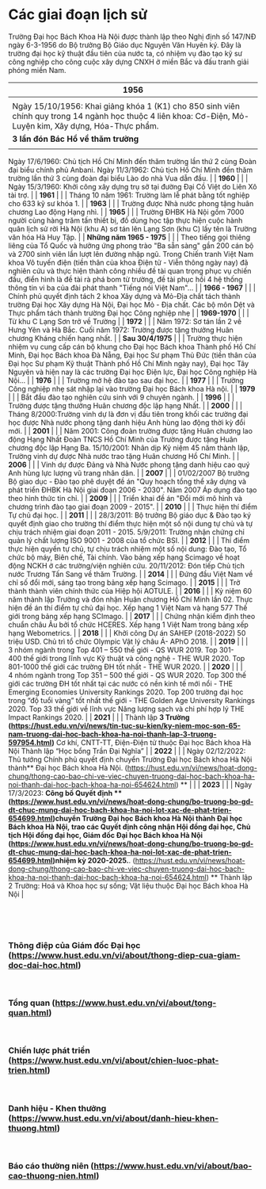 # Các giai đoạn lịch sử

Trường Đại học Bách Khoa Hà Nội được thành lập theo Nghị định số 147/NĐ ngày 6-3-1956 do Bộ trưởng Bộ Giáo dục Nguyên Văn Huyên ký. Đây là trường đại học kỹ thuật đầu tiên của nước ta, có nhiệm vụ đào tạo kỹ sư công nghiệp cho công cuộc xây dựng CNXH ở miền Bắc và đấu tranh giải phóng miền Nam.

| **1956** |
|---|
|  | Ngày 6/3/1956: Bộ trưởng Giáo dục quốc gia Nguyễn Văn Huyên ký Nghị định số 147/NĐ về việc thành lập trường Đại học Chuyên nghiệp Bách khoa. Thiếu tướng, Giáo sư, Kỹ sư vũ khí Trần Đại Nghĩa được bổ nhiệm làm giám đốc.
Ngày 15/10/1956: Khai giảng khóa 1 (K1) cho 850 sinh viên chính quy trong 14 ngành học thuộc 4 liên khoa: Cơ-Điện, Mỏ-Luyện kim, Xây dựng, Hóa-Thực phẩm. |
| **3 lần đón Bác Hồ về thăm trường** |
|  | Ngày mùng 1, Tết Mậu Tuất 1958: Chủ tịch Hồ Chí Minh đến thăm trường lần đầu tiên.
Ngày 17/6/1960: Chủ tịch Hồ Chí Minh đến thăm trường lần thứ 2 cùng Đoàn đại biểu chính phủ Anbani.
Ngày 11/3/1962: Chủ tịch Hồ Chí Minh đến thăm trường lần thứ 3 cùng đoàn đại biểu Lào do nhà Vua dẫn đầu. |
| **1960** |
|  | Ngày 15/3/1960: Khởi công xây dựng trụ sở tại đường Đại Cồ Việt do Liên Xô tài trợ. |
| **1961** |
|  | Tháng 10 năm 1961: Trường làm lễ phát bằng tốt nghiệp cho 633 kỹ sư khóa 1. |
| **1963** |
|  | Trường được Nhà nước phong tặng huân chương Lao động Hạng nhì. |
| **1965** |
|  | Trường ĐHBK Hà Nội gồm 7000 người cùng hàng trăm tấn thiết bị, đồ dùng học tập thực hiện cuộc hành quân lịch sử rời Hà Nội (khu A) sơ tán lên Lạng Sơn (khu C) lấy tên là Trường văn hóa Hà Huy Tập. |
| **Những năm 1965 - 1975** |
|  | Theo tiếng gọi thiêng liêng của Tổ Quốc và hưởng ứng phong trào "Ba sẵn sàng" gần 200 cán bộ và 2700 sinh viên lần lượt lên đường nhập ngũ.
Trong Chiến tranh Việt Nam khoa Vô tuyến điện (tiền thân của khoa Điện tử - Viễn thông ngày nay) đã nghiên cứu và thực hiện thành công nhiều đề tài quan trọng phục vụ chiến đấu, điển hình là đề tài rà phá bom từ trường, đề tài phục hồi 4 hệ thống thông tin vi ba của đài phát thanh "Tiếng nói Việt Nam"... |
| **1966 - 1967** |
|  | Chính phủ quyết định tách 2 khoa Xây dựng và Mỏ-Địa chất tách thành trường Đại học Xây dựng Hà Nội, Đại học Mỏ - Địa chất. Các bộ môn Dệt và Thực phẩm tách thành trường Đại học Công nghiệp nhẹ |
| **1969-1970** |
|  | Từ khu C Lạng Sơn trở về Trường |
| **1972** |
|  | Năm 1972: Sơ tán lần 2 về Hưng Yên và Hà Bắc.
Cuối năm 1972: Trường được tặng thưởng Huân chương Kháng chiến hạng nhất. |
| **Sau 30/4/1975** |
|  | Trường thực hiện nhiệm vụ cung cấp cán bộ khung cho Đại học Bách khoa Thành phố Hồ Chí Minh, Đại học Bách khoa Đà Nẵng, Đại học Sư phạm Thủ Đức (tiền thân của Đại học Sư phạm Kỹ thuật Thành phố Hồ Chí Minh ngày nay), Đại học Tây Nguyên và hiện nay là các trường Đại học Điện lực, Đại học Công nghiệp Hà Nội... |
| **1976** |
|  | Trường mở hệ đào tạo sau đại học. |
| **1977** |
|  | Trường Công nghiệp nhẹ sát nhập lại vào trường Đại học Bách khoa Hà nội. |
| **1979** |
|  | Bắt đầu đào tạo nghiên cứu sinh với 9 chuyên ngành. |
| **1996** |
|  | Trường được tặng thưởng Huân chương độc lập hạng Nhất. |
| **2000** |
|  | Tháng 8/2000:Trường vinh dự là đơn vị đầu tiên trong khối các trường đại học được Nhà nước phong tặng danh hiệu Anh hùng lao động thời kỳ đổi mới. |
| **2001** |
|  | Năm 2001: Công đoàn trường được tặng Huân chương lao động Hạng Nhất Đoàn TNCS Hồ Chí Minh của Trường được tặng Huân chương độc lập Hạng Ba.
15/10/2001: Nhân dịp Kỷ niệm 45 năm thành lập, Trường vinh dự được Nhà nước trao tặng Huân chương Hồ Chí Minh. |
| **2006** |
|  | Vinh dự được Đảng và Nhà Nước phong tặng danh hiệu cao quý Anh hùng lực lượng vũ trang nhân dân. |
| **2007** |
|  | 01/02/2007 Bộ trưởng Bộ giao dục - Đào tạo phê duyệt đề án "Quy hoạch tổng thể xây dựng và phát triển ĐHBK Hà Nội giai đoạn 2006 - 2030".
Năm 2007 Áp dụng đào tạo theo hình thức tin chỉ. |
| **2009** |
|  | Triển khai đề án "Đổi mới mô hình và chương trình đào tạo giai đoạn 2009 - 2015". |
| **2010** |
|  | Thực hiện thí điểm Tự chủ đại học. |
| **2011** |
|  | 28/3/2011: Bộ trưởng Bộ giáo dục &amp; Đào tạo ký quyết định giao cho trường thí điểm thực hiện một số nội dung tự chủ và tự chịu trách nhiệm giai đoạn 2011 - 2015.
5/9/2011: Trường nhận chứng chỉ quản lý chất lượng ISO 9001 - 2008 của tổ chức BSI. |
| **2012** |
|  | Thí điểm thực hiện quyền tự chủ, tự chịu trách nhiệm một số nội dung: Đào tạo, Tổ chức bộ máy, Biên chế, Tài chính.
Vào bảng xếp hạng Scimago về hoạt động NCKH ở các trường/viện nghiên cứu.
20/11/2012: Đón tiếp Chủ tịch nước Trương Tấn Sang về thăm Trường. |
| **2014** |
|  | Đứng đầu Việt Nam về chỉ số đổi mới, sáng tạo trong bảng xếp hạng Scimago. |
| **2015** |
|  | Trở thành thành viên chính thức của Hiệp hội AOTULE. |
| **2016** |
|  | Kỷ niệm 60 năm thành lập Trường và đón nhận Huân chương Hồ Chí Minh lần 02.
Thực hiện đề án thí điểm tự chủ đại học.
Xếp hạng 1 Việt Nam và hạng 577 Thế giới trong bảng xếp hạng SCImago. |
| **2017** |
|  | Chứng nhận kiểm định theo chuẩn châu Âu bởi tổ chức HCERES.
Xếp hạng 1 Việt Nam trong bảng xếp hạng Webometrics. |
| **2018** |
|  | Khởi công Dự án SAHEP (2018-2022) 50 triệu USD.
Chủ trì tổ chức Olympic Vật lý châu Á- APhO 2018. |
| **2019** |
|  | 3 nhóm ngành trong Top 401 – 550 thế giới - QS WUR 2019.
Top 301-400 thế giới trong lĩnh vực Kỹ thuật và công nghệ - THE WUR 2020.
Top 801-1000 thế giới các trường ĐH tốt nhất - THE WUR 2020. |
| **2020** |
|  | 4 nhóm ngành trong Top 351 – 500 thế giới - QS WUR 2020.
Top 300 thế giới các trường ĐH tốt nhất tại các nước có nền kinh tế mới nổi - THE Emerging Economies University Rankings 2020.
Top 200 trường đại học trong “độ tuổi vàng” tốt nhất thế giới - THE Golden Age University Rankings 2020.
Top 33 thế giới về lĩnh vực Năng lượng sạch và chi phí hợp lý THE Impact Rankings 2020. |
| **2021** |
|  | Thành lập **3 Trường (https://hust.edu.vn/vi/news/tin-tuc-su-kien/ky-niem-moc-son-65-nam-truong-dai-hoc-bach-khoa-ha-noi-thanh-lap-3-truong-597954.html)** Cơ khí, CNTT-TT, Điện-Điện tử thuộc Đại học Bách khoa Hà Nội
Thành lập “Học bổng Trần Đại Nghĩa” |
| **2022** |
|  | Ngày 02/12/2022: Thủ tướng Chính phủ quyết định chuyển Trường Đại học Bách khoa Hà Nội thành** Đại học Bách khoa Hà Nội. (https://hust.edu.vn/vi/news/hoat-dong-chung/thong-cao-bao-chi-ve-viec-chuyen-truong-dai-hoc-bach-khoa-ha-noi-thanh-dai-hoc-bach-khoa-ha-noi-654624.html) ** |
|  | **2023** |
|  | Ngày 17/3/2023: **Công bố Quyết định ** (https://www.hust.edu.vn/vi/news/hoat-dong-chung/bo-truong-bo-gd-dt-chuc-mung-dai-hoc-bach-khoa-ha-noi-lot-xac-de-phat-trien-654699.html)chuyển Trường Đại học Bách khoa Hà Nội thành Đại học Bách khoa Hà Nội, trao các Quyết định công nhận Hội đồng đại học, Chủ tịch Hội đồng đại học, Giám đốc Đại học Bách khoa Hà Nội  (https://www.hust.edu.vn/vi/news/hoat-dong-chung/bo-truong-bo-gd-dt-chuc-mung-dai-hoc-bach-khoa-ha-noi-lot-xac-de-phat-trien-654699.html)nhiệm kỳ 2020-2025.**. (https://hust.edu.vn/vi/news/hoat-dong-chung/thong-cao-bao-chi-ve-viec-chuyen-truong-dai-hoc-bach-khoa-ha-noi-thanh-dai-hoc-bach-khoa-ha-noi-654624.html) **
Thành lập 2 Trường: Hoá và Khoa học sự sống; Vật liệu thuộc Đại học Bách khoa Hà Nội |

 

 <h3>Thông điệp của Giám đốc Đại học (https://www.hust.edu.vn/vi/about/thong-diep-cua-giam-doc-dai-hoc.html)</h3>
 <h3>Tổng quan (https://www.hust.edu.vn/vi/about/tong-quan.html)</h3>
 <h3>Chiến lược phát triển (https://www.hust.edu.vn/vi/about/chien-luoc-phat-trien.html)</h3>
 <h3>Danh hiệu - Khen thưởng (https://www.hust.edu.vn/vi/about/danh-hieu-khen-thuong.html)</h3>
 <h3>Báo cáo thường niên (https://www.hust.edu.vn/vi/about/bao-cao-thuong-nien.html)</h3>